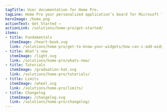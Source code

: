 ```yaml
---
tagTitle: User documentation for Home Pro.
tagLine: Home Pro your personalized application’s board for Microsoft Teams
heroImage: /home.png
actionText: Get Started →
actionLink: /solutions/home-pro/get-started/
items:
- title: Fundamentals​
  itemImage: /heart-book.svg
  link: /solutions/home-pro/get-to-know-your-widgets/how-can-i-add-widget-to-the-home-pro-dashboard-/
- title: What’s new
  itemImage: /light.svg
  link: /solutions/home-pro/whats-new/
- title: Tutorials
  itemImage: /graduation-hat.svg
  link: /solutions/home-pro/tutorials/
- title: Limits
  itemImage: /wheel.svg
  link: /solutions/home-pro/limits/
- title: Changelog
  itemImage: /changelog.svg
  link: /solutions/home-pro/changelog/
---
```


<Overview />
<Intercom />
<Clarity />
<GoogleAnalytics />